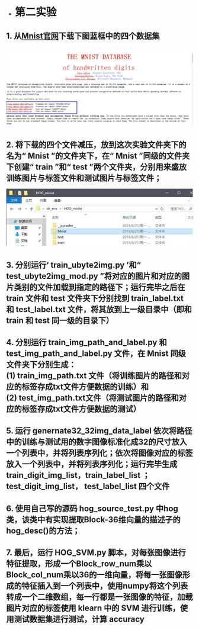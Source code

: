 * # 第二实验
## 1. 从[Mnist官网](http://yann.lecun.com/exdb/mnist/)下载下图蓝框中的四个数据集
## ![如图所示](https://github.com/marveller127/HOG_svm/blob/master/Sec_Experiment/Mnist.jpg)
## 2. 将下载的四个文件减压，放到这次实验文件夹下的名为“ Mnist ”的文件夹下，在“ Mnist ”同级的文件夹下创建“ train ”和“ test ”两个文件夹，分别用来盛放训练图片与标签文件和测试图片与标签文件；<br/>![如下图所示](https://github.com/marveller127/HOG_svm/blob/master/Sec_Experiment/%E7%BB%93%E6%9E%84.jpg)
## 3. 分别运行‘ train_ubyte2img.py ’和“ test_ubyte2img_mod.py ”将对应的图片和对应的图片类别的文件加载到指定的路径下；运行完毕之后在 train 文件和 test 文件夹下分别找到 train_label.txt 和 test_label.txt 文件，将其放到上一级目录中（即和 train 和 test 同一级的目录下）
## 4. 分别运行 train_img_path_and_label.py 和test_img_path_and_label.py 文件，在 Mnist 同级文件夹下分别生成：<br/> (1)  train_img_path.txt 文件（将训练图片的路径和对应的标签存成txt文件方便数据的训练）和<br/> (2) test_img_path.txt文件（将测试图片的路径和对应的标签存成txt文件方便数据的测试）
## 5. 运行 genernate32_32img_data_label 依次将路径中的训练与测试用的数字图像标准化成32的尺寸放入一个列表中，并将列表序列化；依次将图像对应的标签放入一个列表中，并将列表序列化；运行完毕生成 train_digit_img_list，train_label_list ；test_digit_img_list， test_label_list 四个文件
## 6. 使用自己写的源码 hog_source_test.py 中hog类，该类中有实现提取Block-36维向量的描述子的hog_desc()的方法；
## 7. 最后，运行 HOG_SVM.py 脚本，对每张图像进行特征提取，形成一个Block_row_num乘以Block_col_num乘以36的一维向量，将每一张图像形成的特征插入到一个列表中，使用numpy将这个列表转成一个二维数组，每一行都是一张图像的特征，加载图片对应的标签使用 klearn 中的 SVM 进行训练，使用测试数据集进行测试，计算 accuracy
